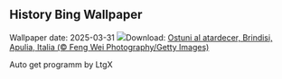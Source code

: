 ## History Bing Wallpaper
Wallpaper date: 2025-03-31
![](https://www.bing.com/th?id=OHR.ItalyOstuni_ES-ES6756528922_UHD.jpg&w=1000)Download: [Ostuni al atardecer, Brindisi, Apulia, Italia (© Feng Wei Photography/Getty Images)](https://www.bing.com/th?id=OHR.ItalyOstuni_ES-ES6756528922_UHD.jpg)

Auto get programm by LtgX

